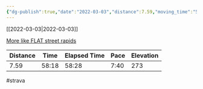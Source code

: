 ```yaml
---
{"dg-publish":true,"date":"2022-03-03","distance":7.59,"moving_time":"58:18","elapsed_time":"58:28","pace":"7:40","total_elevation_gain":273,"url":"https://www.strava.com/activities/6768640657","permalink":"/01-personal/strava/2022-03-03-more-like-flat-street-rapids/","dgPassFrontmatter":true}
---
```



[[2022-03-03\|2022-03-03]]

[More like FLAT street rapids](https://www.strava.com/activities/6768640657)

| Distance | Time  | Elapsed Time | Pace | Elevation |
| -------- | ----- | ------------ | ---- | --------- |
| 7.59     | 58:18 | 58:28        | 7:40 | 273       |




#strava
